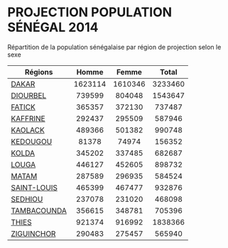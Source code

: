 # PROJECTION POPULATION SÉNÉGAL 2014

Répartition de la population sénégalaise par région de projection selon le sexe

| Régions  | Homme | Femme | Total |
| --------- |:-----:|:-----:|:-----:|
| [DAKAR](DAKAR) | 1623114 | 1610346 | 3233460 |
| [DIOURBEL](DIOURBEL) | 739599 | 804048 | 1543647 |
| [FATICK](FATICK) | 365357 | 372130 | 737487 |
| [KAFFRINE](KAFFRINE) | 292437 | 295509 | 587946 |
| [KAOLACK](KAOLACK) | 489366 | 501382 | 990748 |
| [KEDOUGOU](KEDOUGOU) | 81378 | 74974 | 156352 |
| [KOLDA](KOLDA) | 345202 | 337485 | 682687 |
| [LOUGA](LOUGA) | 446127 | 452605 | 898732 |
| [MATAM](MATAM) | 287589 | 296935 | 584524 |
| [SAINT-LOUIS](SAINT-LOUIS) | 465399 | 467477 | 932876 |
| [SEDHIOU](SEDHIOU) | 237078 | 231020 | 468098 |
| [TAMBACOUNDA](TAMBACOUNDA) | 356615 | 348781 | 705396 |
| [THIES](THIES) | 921374 | 916992 | 1838366 |
| [ZIGUINCHOR](ZIGUINCHOR) | 290483 | 275457 | 565940 |
